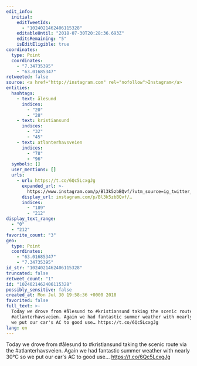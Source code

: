 ```yaml
---
edit_info:
  initial:
    editTweetIds:
      - "1024021462406115328"
    editableUntil: "2018-07-30T20:28:36.693Z"
    editsRemaining: "5"
    isEditEligible: true
coordinates:
  type: Point
  coordinates:
    - "7.34735395"
    - "63.01685347"
retweeted: false
source: <a href="http://instagram.com" rel="nofollow">Instagram</a>
entities:
  hashtags:
    - text: ålesund
      indices:
        - "20"
        - "28"
    - text: kristiansund
      indices:
        - "32"
        - "45"
    - text: atlanterhavsveien
      indices:
        - "78"
        - "96"
  symbols: []
  user_mentions: []
  urls:
    - url: https://t.co/6Qc5LcxgJg
      expanded_url: >-
        https://www.instagram.com/p/Bl3k5zbBQvf/?utm_source=ig_twitter_share&igshid=1v4n2kueuivk2
      display_url: instagram.com/p/Bl3k5zbBQvf/…
      indices:
        - "189"
        - "212"
display_text_range:
  - "0"
  - "212"
favorite_count: "3"
geo:
  type: Point
  coordinates:
    - "63.01685347"
    - "7.34735395"
id_str: "1024021462406115328"
truncated: false
retweet_count: "1"
id: "1024021462406115328"
possibly_sensitive: false
created_at: Mon Jul 30 19:58:36 +0000 2018
favorited: false
full_text: >-
  Today we drove from #ålesund to #kristiansund taking the scenic route via the
  #atlanterhavsveien. Again we had fantastic summer weather with nearly 30°C so
  we put our car's AC to good use… https://t.co/6Qc5LcxgJg
lang: en
---
```


Today we drove from #ålesund to #kristiansund taking the scenic route via the
#atlanterhavsveien. Again we had fantastic summer weather with nearly 30°C so we
put our car's AC to good use… https://t.co/6Qc5LcxgJg
